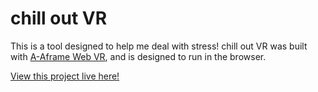 # chill out VR 

This is a tool designed to help me deal with stress! chill out VR was built with [A-Aframe Web VR](https://aframe.io/), and is designed to run in the browser. 

[View this project live here!](https://em-fong.github.io/chill-out-aframe/)
